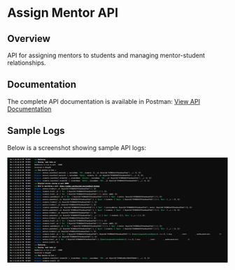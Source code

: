 # Assign Mentor API

## Overview

API for assigning mentors to students and managing mentor-student relationships.

## Documentation

The complete API documentation is available in Postman:
[View API Documentation](https://documenter.getpostman.com/view/37150268/2sAY4ydgBy)

## Sample Logs

Below is a screenshot showing sample API logs:

![API Logs](Log%20SS.png)
